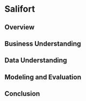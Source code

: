 # Salifort

## Overview

## Business Understanding

## Data Understanding

## Modeling and Evaluation
<!-- ![](./Images/feature_imortance.png) -->

## Conclusion